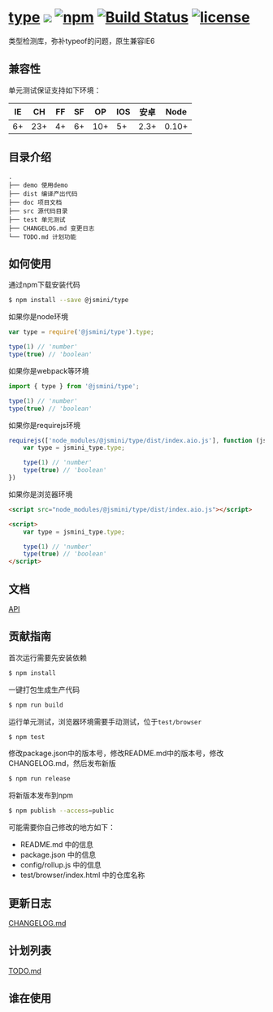 # [type](https://github.com/jsmini/type) [![](https://img.shields.io/badge/Powered%20by-jslib%20base-brightgreen.svg)](https://github.com/yanhaijing/jslib-base) [![npm](https://img.shields.io/badge/npm-0.4.0-orange.svg)](https://www.npmjs.com/package/@jsmini/type) [![Build Status](https://travis-ci.org/jsmini/type.svg?branch=master)](https://travis-ci.org/jsmini/type) [![license](https://img.shields.io/badge/license-MIT-blue.svg)](https://github.com/jsmini/type/blob/master/LICENSE)
类型检测库，弥补typeof的问题，原生兼容IE6

## 兼容性
单元测试保证支持如下环境：

| IE   | CH   | FF   | SF   | OP   | IOS  | 安卓   | Node  |
| ---- | ---- | ---- | ---- | ---- | ---- | ---- | ----- |
| 6+   | 23+  | 4+   | 6+   | 10+  | 5+   | 2.3+ | 0.10+ |


## 目录介绍

```
.
├── demo 使用demo
├── dist 编译产出代码
├── doc 项目文档
├── src 源代码目录
├── test 单元测试
├── CHANGELOG.md 变更日志
└── TODO.md 计划功能
```

## 如何使用
通过npm下载安装代码

```bash
$ npm install --save @jsmini/type
```

如果你是node环境

```js
var type = require('@jsmini/type').type;

type(1) // 'number'
type(true) // 'boolean'
```

如果你是webpack等环境

```js
import { type } from '@jsmini/type';

type(1) // 'number'
type(true) // 'boolean'
```

如果你是requirejs环境

```js
requirejs(['node_modules/@jsmini/type/dist/index.aio.js'], function (jsmini_type) {
    var type = jsmini_type.type;

    type(1) // 'number'
    type(true) // 'boolean'
})
```

如果你是浏览器环境

```html
<script src="node_modules/@jsmini/type/dist/index.aio.js"></script>

<script>
    var type = jsmini_type.type;

    type(1) // 'number'
    type(true) // 'boolean'
</script>
```

## 文档
[API](https://github.com/jsmini/type/blob/master/doc/api.md)

## 贡献指南
首次运行需要先安装依赖

```bash
$ npm install
```

一键打包生成生产代码

```bash
$ npm run build
```

运行单元测试，浏览器环境需要手动测试，位于`test/browser`

```bash
$ npm test
```

修改package.json中的版本号，修改README.md中的版本号，修改CHANGELOG.md，然后发布新版

```bash
$ npm run release
```

将新版本发布到npm

```bash
$ npm publish --access=public
```

可能需要你自己修改的地方如下：

- README.md 中的信息
- package.json 中的信息
- config/rollup.js 中的信息
- test/browser/index.html 中的仓库名称

## 更新日志
[CHANGELOG.md](https://github.com/jsmini/type/blob/master/CHANGELOG.md)

## 计划列表
[TODO.md](https://github.com/jsmini/type/blob/master/TODO.md)

## 谁在使用
